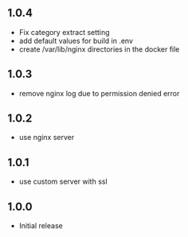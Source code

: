 <!-- https://developers.home-assistant.io/docs/add-ons/presentation#keeping-a-changelog -->

## 1.0.4

- Fix category extract setting
- add default values for build in .env
- create /var/lib/nginx directories in the docker file

## 1.0.3

- remove nginx log due to permission denied error

## 1.0.2

- use nginx server

## 1.0.1

- use custom server with ssl

## 1.0.0

- Initial release
